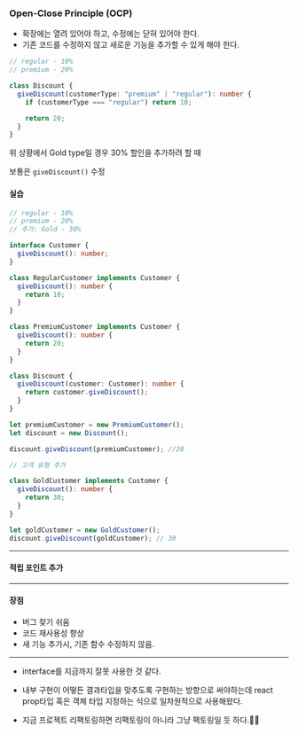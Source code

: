 ### Open-Close Principle (OCP)

- 확장에는 열려 있어야 하고, 수정에는 닫혀 있어야 한다.
- 기존 코드를 수정하지 않고 새로운 기능을 추가할 수 있게 해야 한다.

```ts
// regular - 10%
// premium - 20%

class Discount {
  giveDiscount(customerType: "premium" | "regular"): number {
    if (customerType === "regular") return 10;

    return 20;
  }
}
```

위 상황에서 Gold type일 경우 30% 할인을 추가하려 할 때

보통은 `giveDiscount()` 수정

#### 실습

```ts
// regular - 10%
// premium - 20%
// 추가: Gold - 30%

interface Customer {
  giveDiscount(): number;
}

class RegularCustomer implements Customer {
  giveDiscount(): number {
    return 10;
  }
}

class PremiumCustomer implements Customer {
  giveDiscount(): number {
    return 20;
  }
}

class Discount {
  giveDiscount(customer: Customer): number {
    return customer.giveDiscount();
  }
}

let premiumCustomer = new PremiumCustomer();
let discount = new Discount();

discount.giveDiscount(premiumCustomer); //20

// 고객 유형 추가

class GoldCustomer implements Customer {
  giveDiscount(): number {
    return 30;
  }
}

let goldCustomer = new GoldCustomer();
discount.giveDiscount(goldCustomer); // 30
```

---

#### 적립 포인트 추가

---

#### 장점

- 버그 찾기 쉬움
- 코드 재사용성 향상
- 새 기능 추가시, 기존 함수 수정하지 않음.

---

- interface를 지금까지 잘못 사용한 것 같다.
- 내부 구현이 어떻든 결과타입을 맞추도록 구현하는 방향으로 써야하는데 react prop타입 혹은 객체 타입 지정하는 식으로 일차원적으로 사용해왔다.

- 지금 프로젝트 리팩토링하면 리팩토링이 아니라 그냥 팩토링일 듯 하다.🫠🥲
